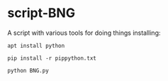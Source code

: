 # script-BNG
A script with various tools for doing things
installing:
```
apt install python
```
```
pip install -r pippython.txt
```
```
python BNG.py
```
